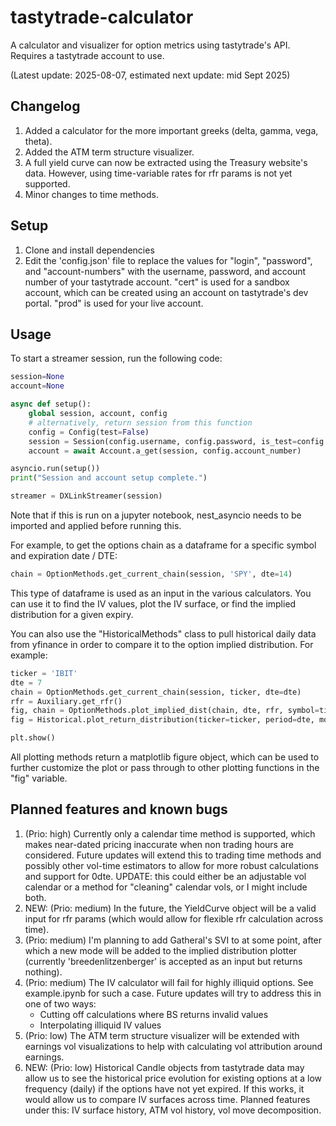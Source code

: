 # tastytrade-calculator
A calculator and visualizer for option metrics using tastytrade's API. Requires a tastytrade account to use.

(Latest update: 2025-08-07, estimated next update: mid Sept 2025)

## Changelog

1. Added a calculator for the more important greeks (delta, gamma, vega, theta).
2. Added the ATM term structure visualizer.
3. A full yield curve can now be extracted using the Treasury website's data. However, using time-variable rates for rfr params is not yet supported.
4. Minor changes to time methods.

## Setup

1. Clone and install dependencies
2. Edit the 'config.json' file to replace the values for "login", "password", and "account-numbers" with the username, password, and account number of your tastytrade account. "cert" is used for a sandbox account, which can be created using an account on tastytrade's dev portal. "prod" is used for your live account.

## Usage

To start a streamer session, run the following code:
```python
session=None
account=None

async def setup():
    global session, account, config
    # alternatively, return session from this function
    config = Config(test=False)
    session = Session(config.username, config.password, is_test=config.test)
    account = await Account.a_get(session, config.account_number)

asyncio.run(setup())
print("Session and account setup complete.")

streamer = DXLinkStreamer(session)
```
Note that if this is run on a jupyter notebook, nest_asyncio needs to be imported and applied before running this.

For example, to get the options chain as a dataframe for a specific symbol and expiration date / DTE:
```python
chain = OptionMethods.get_current_chain(session, 'SPY', dte=14)
```

This type of dataframe is used as an input in the various calculators. You can use it to find the IV values, plot the IV surface, or find the implied distribution for a given expiry.

You can also use the "HistoricalMethods" class to pull historical daily data from yfinance in order to compare it to the option implied distribution. For example:
```python
ticker = 'IBIT'
dte = 7
chain = OptionMethods.get_current_chain(session, ticker, dte=dte)
rfr = Auxiliary.get_rfr()
fig, chain = OptionMethods.plot_implied_dist(chain, dte, rfr, symbol=ticker, gaussian_sigma=2)
fig = Historical.plot_return_distribution(ticker=ticker, period=dte, mode='CC', time_method='calendar', start_date='2025-01-01', end_date='2025-07-10', fig=fig)

plt.show()
```

All plotting methods return a matplotlib figure object, which can be used to further customize the plot or pass through to other plotting functions in the "fig" variable.

## Planned features and known bugs

1. (Prio: high) Currently only a calendar time method is supported, which makes near-dated pricing inaccurate when non trading hours are considered. Future updates will extend this to trading time methods and possibly other vol-time estimators to allow for more robust calculations and support for 0dte. UPDATE: this could either be an adjustable vol calendar or a method for "cleaning" calendar vols, or I might include both.
2. NEW: (Prio: medium) In the future, the YieldCurve object will be a valid input for rfr params (which would allow for flexible rfr calculation across time).
3. (Prio: medium) I'm planning to add Gatheral's SVI to at some point, after which a new mode will be added to the implied distribution plotter (currently 'breedenlitzenberger' is accepted as an input but returns nothing).
4. (Prio: medium) The IV calculator will fail for highly illiquid options. See example.ipynb for such a case. Future updates will try to address this in one of two ways:
   - Cutting off calculations where BS returns invalid values
   - Interpolating illiquid IV values
5. (Prio: low) The ATM term structure visualizer will be extended with earnings vol visualizations to help with calculating vol attribution around earnings.
6. NEW: (Prio: low) Historical Candle objects from tastytrade data may allow us to see the historical price evolution for existing options at a low frequency (daily) if the options have not yet expired. If this works, it would allow us to compare IV surfaces across time. Planned features under this: IV surface history, ATM vol history, vol move decomposition.